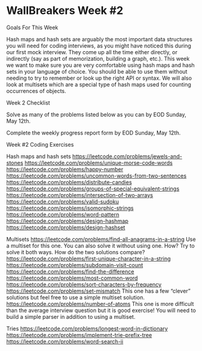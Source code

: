 # WallBreakers Week #2

Goals For This Week

Hash maps and hash sets are arguably the most important data structures you will need for coding interviews, as you might have noticed this during our first mock interview. They come up all the time either directly, or indirectly (say as part of memorization, building a graph, etc.). This week we want to make sure you are very comfortable using hash maps and hash sets in your language of choice. You should be able to use them without needing to try to remember or look up the right API or syntax. We will also look at multisets which are a special type of hash maps used for counting occurrences of objects.

Week 2 Checklist

Solve as many of the problems listed below as you can by EOD Sunday, May 12th.

Complete the weekly progress report form by EOD Sunday, May 12th.

Week #2 Coding Exercises

Hash maps and hash sets
https://leetcode.com/problems/jewels-and-stones
https://leetcode.com/problems/unique-morse-code-words
https://leetcode.com/problems/happy-number
https://leetcode.com/problems/uncommon-words-from-two-sentences
https://leetcode.com/problems/distribute-candies
https://leetcode.com/problems/groups-of-special-equivalent-strings
https://leetcode.com/problems/intersection-of-two-arrays
https://leetcode.com/problems/valid-sudoku
https://leetcode.com/problems/isomorphic-strings
https://leetcode.com/problems/word-pattern
https://leetcode.com/problems/design-hashmap
https://leetcode.com/problems/design-hashset

Multisets
https://leetcode.com/problems/find-all-anagrams-in-a-string
Use a multiset for this one. You can also solve it without using one. How? Try to solve it both ways. How do the two solutions compare?
https://leetcode.com/problems/first-unique-character-in-a-string
https://leetcode.com/problems/subdomain-visit-count
https://leetcode.com/problems/find-the-difference
https://leetcode.com/problems/most-common-word
https://leetcode.com/problems/sort-characters-by-frequency
https://leetcode.com/problems/set-mismatch
This one has a few “clever” solutions but feel free to use a simple multiset solution.
https://leetcode.com/problems/number-of-atoms
This one is more difficult than the average interview question but it is good exercise! You will need to build a simple parser in addition to using a multiset.

Tries
https://leetcode.com/problems/longest-word-in-dictionary
https://leetcode.com/problems/implement-trie-prefix-tree
https://leetcode.com/problems/word-search-ii
